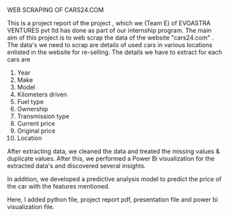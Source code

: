 WEB SCRAPING OF CARS24.COM

This is a project report of the project , which we (Team E) of EVOASTRA VENTURES pvt ltd has done as part of our internship program. The main aim of this project is to web scrap the data of the website "cars24.com" . The data's we need to scrap are details of used cars in various locations enlisted in the website for re-selling. The details we have to extract for each cars are
1. Year
2. Make
3. Model
4. Kilometers driven
5. Fuel type
6. Ownership
7. Transmission type
8. Current price
9. Original price
10. Location

After extracting data, we cleaned the data and treated the missing values & duplicate values. After this, we performed a Power Bi visualization for the extracted data's and discovered several insights. 

In addition, we developed a predictive analysis model to predict the price of the car with the features mentioned.

Here, I added python file, project report pdf, presentation file and power bi visualization file.
